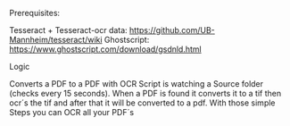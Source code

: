 Prerequisites:

Tesseract + Tesseract-ocr data: 
https://github.com/UB-Mannheim/tesseract/wiki 
Ghostscript: 
https://www.ghostscript.com/download/gsdnld.html 

Logic

Converts a PDF to a PDF with OCR
Script is watching a Source folder (checks every 15 seconds).
When a PDF is found it converts it to a tif then ocr´s the tif and after that it will be converted to a pdf.
With those simple Steps you can OCR all your PDF´s

